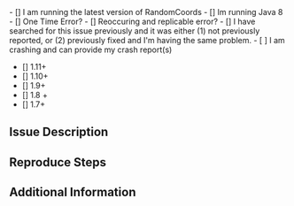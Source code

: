 <!-- PLEASE CHOOSE AN APPROPRIATE SUBJECT FOR YOUR ISSUE -->
<!-- ALSO MAKE SURE TO INCLUDE AN APPROPRIATE TITLE FOR YOUR ISSUE -->
<!-->
<!-- DO NOT DELETE THE CONTENT ON THIS PAGE. FILL OUT ENTIRELY -->
<!-- PLEASE TICK THE CHECKBOXES BY REPLACING THE "[ ]" WITH "[x]" -->
<!-->
- [] I am running the latest version of RandomCoords
- [] Im running Java 8
- [] One Time Error?
- [] Reoccuring and replicable error?
- [] I have searched for this issue previously and it was either (1) not previously reported, or (2) previously fixed and I'm having the same problem.
- [ ] I am crashing and can provide my crash report(s)
<!-- MC Version -->
- [] 1.11+
- [] 1.10+
- [] 1.9+
- [] 1.8 +
- [] 1.7+
<!-- ISSUE DESCRIPTION - Please describe the issue in detail. -->
## Issue Description


<!-- REPRODUCE STEPS - Please describe how I can reproduce this issue below (If Possible) ## Reproduce Steps. -->
## Reproduce Steps


<!-- ADDITIONAL INFORMATION - Please post any crash reportshere. (use Pastebin or Imgur accordingly) -->
## Additional Information
